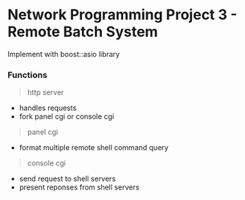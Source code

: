 Network Programming Project 3 - Remote Batch System
===
Implement with boost::asio library

### Functions

> http server

- handles requests
- fork panel cgi or console cgi

> panel cgi

- format multiple remote shell command query

> console cgi

- send request to shell servers
- present reponses from shell servers
